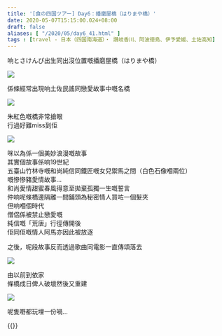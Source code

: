 ```yaml
---
title: '[食の四国ツアー] Day6：播磨屋橋（はりまや橋）'
date: 2020-05-07T15:15:00.024+08:00
draft: false
aliases: [ "/2020/05/day6_41.html" ]
tags : [travel - 日本（四国南海道）・ 讚岐香川、阿波徳島、伊予愛媛、土佐高知]
---
```


响とさけんぴ出生同出沒位置嘅播磨屋橋（はりまや橋）

![](/images/shikoku6p.jpg) 

係條經常出現响土佐民謠同戀愛故事中嘅名橋  

![](/images/shikoku6p1.jpg) 

朱紅色嘅橋非常搶眼  
行過好難miss到佢  

![](/images/shikoku6p2.jpg) 

咪以為係一個美妙浪漫嘅故事  
其實個故事係响19世紀  
五臺山竹林寺嘅和尚純信同鐵匠嘅女兒禦馬之間（白色石像嗰兩位）  
嘅慘慘豬愛情故事...  
和尚愛情甜蜜春風得意至拋棄孤獨一生嘅誓言  
仲响呢條橋邊隔離一間鋪頭為秘密情人買咗一個髮夾  
但响嗰個時代  
僧侶係被禁止戀愛嘅  
純信嘅「荒唐」行徑傳開後  
佢同佢嘅情人阿馬亦因此被放逐

  

之後，呢段故事反而透過歌曲同電影一直傳頌落去

![](/images/shikoku6p3.jpg) 

由以前到依家  
條橋成日俾人破壞然後又重建  

![](/images/shikoku6p4.jpg) 

呢隻嘢都玩埋一份喎...

  
  
{{<shikoku>}}
